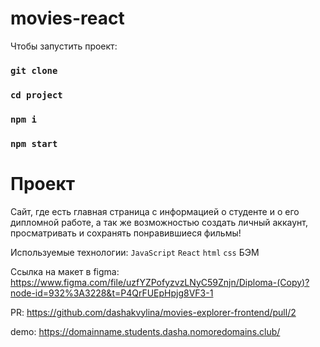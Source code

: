 # movies-react

Чтобы запустить проект:

### `git clone`

### `cd project`

### `npm i`

### `npm start`

# Проект

Сайт, где есть главная страница с информацией о студенте и о его дипломной работе,
а так же возможностью создать личный аккаунт, просматривать и сохранять
понравившиеся фильмы!

Используемые технологии: `JavaScript` `React` `html` `css` БЭМ


Ссылка на макет в figma: https://www.figma.com/file/uzfYZPofyzvzLNyC59Znjn/Diploma-(Copy)?node-id=932%3A3228&t=P4QrFUEpHpjg8VF3-1

PR: https://github.com/dashakvylina/movies-explorer-frontend/pull/2

demo: https://domainname.students.dasha.nomoredomains.club/
